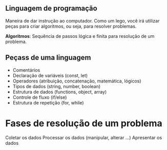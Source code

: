 ## Linguagem de programação 

Maneira de dar instrução ao computador.
Como um lego, você irá utilizar peças para criar algoritmos, ou seja, para resolver problemas.

**Algoritmos**: Sequência de passos lógica e finita para resolução de um problema.

## Peçass de uma linguagem

- Comentários
- Declaração de variáveis (const, let)
- Operadores (atribuição, concatenação, matemática, lógicos)
- Tipos de dados (string, number, boolean)
- Estrutura de dados (functions, object, array)
- Controle de fluxo (if/else)
- Estrutura de repetição (for, while)

# Fases de resolução de um problema

Coletar os dados
Processar os dados (manipular, alterar ...)
Apresentar os dados
